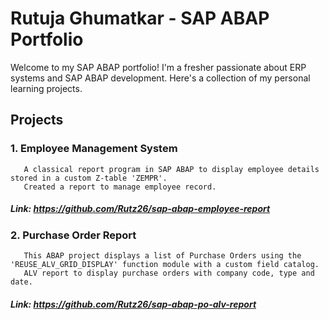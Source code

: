 # Rutuja Ghumatkar - SAP ABAP Portfolio

Welcome to my SAP ABAP portfolio! I'm a fresher passionate about ERP systems and SAP ABAP development. Here's a collection of my personal learning projects.

## Projects
### 1. Employee Management System
       A classical report program in SAP ABAP to display employee details stored in a custom Z-table 'ZEMPR'.
       Created a report to manage employee record.
##### Link: https://github.com/Rutz26/sap-abap-employee-report
### 2. Purchase Order Report
       This ABAP project displays a list of Purchase Orders using the 'REUSE_ALV_GRID_DISPLAY' function module with a custom field catalog.
       ALV report to display purchase orders with company code, type and date.
##### Link: https://github.com/Rutz26/sap-abap-po-alv-report
       
